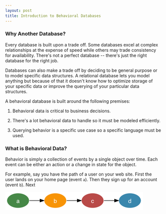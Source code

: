 ```yaml
---
layout: post
title: Introduction to Behavioral Databases
---
```


### Why Another Database?

Every database is built upon a trade off. Some databases excel at complex
relationships at the expense of speed while others may trade consistency for
availability. There's not a perfect database -- there's just the right database
for the right job.

Databases can also make a trade off by deciding to be general purpose or to
model specific data structures. A relational database lets you model anything
but because of that it doesn't know how to optimize storage of your specific
data or improve the querying of your particular data structures.

A behavioral database is built around the following premises:

1. Behavioral data is critical to business decisions.

1. There's a lot behavioral data to handle so it must be modeled efficiently.

1. Querying behavior is a specific use case so a specific language must be used.


### What is Behavioral Data?

Behavior is simply a collection of events by a single object over time. Each
event can be either an action or a change in state for the object.

For example, say you have the path of a user on your web site. First the user
lands on your home page (event `a`). Then they sign up for an account (event
`b`). Next 

<div class="asset">
  <a href="#"><img src="/img/introduction-to-behavioral-databases/simple_behavior.png"/></a>
</div>

